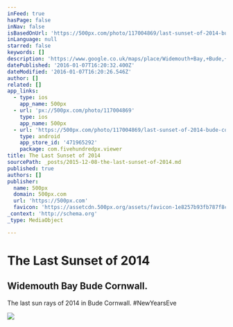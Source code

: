```yaml
---
inFeed: true
hasPage: false
inNav: false
isBasedOnUrl: 'https://500px.com/photo/117004869/last-sunset-of-2014-bude-cornwall-by-daniel-moriss-jeffery-'
inLanguage: null
starred: false
keywords: []
description: 'https://www.google.co.uk/maps/place/Widemouth+Bay,+Bude,+Cornwall+EX23/@50.7862252,-4.5603915,15z/data=!4m2!3m1!1s0x486c77a5f724942d:0xa26f28d6b6230866'
datePublished: '2016-01-07T16:20:32.400Z'
dateModified: '2016-01-07T16:20:26.546Z'
author: []
related: []
app_links:
  - type: ios
    app_name: 500px
  - url: 'px://500px.com/photo/117004869'
    type: ios
    app_name: 500px
  - url: 'https://500px.com/photo/117004869/last-sunset-of-2014-bude-cornwall-by-daniel-moriss-jeffery-'
    type: android
    app_store_id: '471965292'
    package: com.fivehundredpx.viewer
title: The Last Sunset of 2014
sourcePath: _posts/2015-12-08-the-last-sunset-of-2014.md
published: true
authors: []
publisher:
  name: 500px
  domain: 500px.com
  url: 'https://500px.com'
  favicon: 'https://assetcdn.500px.org/assets/favicon-1e8257b93fb787f8ceb66b5522ee853c.ico'
_context: 'http://schema.org'
_type: MediaObject

---
```

# The Last Sunset of 2014

<article style=""><h1>Widemouth Bay Bude Cornwall.</h1><p>The last sun rays of 2014 in Bude Cornwall. #NewYearsEve</p><img src="https://s3-us-west-2.amazonaws.com/the-grid-img/p/466efb60b8f56c7ead1ae58f85568324c98a7813.jpg" /></article>